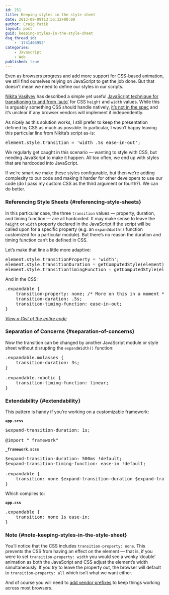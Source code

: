 ```yaml
---
id: 251
title: Keeping styles in the style sheet
date: 2013-09-09T13:56:32+00:00
author: Craig Patik
layout: post
guid: keeping-styles-in-the-style-sheet
dsq_thread_id:
    - '1741403952'
categories:
    - Javascript
    - Web
published: true
---
```


Even as browsers progress and add more support for CSS-based animation, we still find ourselves relying on JavaScript to get the job done. But that doesn&#8217;t mean we need to define our styles in our scripts.

<!--more-->

[Nikita Vasilyev](http://n12v.com) has described a simple yet useful [JavaScript technique for transitioning to and from &#8216;auto&#8217;](http://n12v.com/css-transition-to-from-auto/) for CSS `height` and `width` values. While this is arguably something CSS should handle natively, [it&#8217;s not in the spec](http://www.w3.org/TR/css3-transitions/#animatable-css) and it&#8217;s unclear if any browser vendors will implement it independently.

As nicely as this solution works, I still prefer to keep the presentation defined by CSS as much as possible. In particular, I wasn&#8217;t happy leaving this particular line from Nikita&#8217;s script as-is:

<pre class="brush:js">element.style.transition = 'width .5s ease-in-out';
</pre>

We regularly get caught in this scenario &mdash; wanting to style with CSS, but needing JavaScript to make it happen. All too often, we end up with styles that are hardcoded into JavaScript.

If we&#8217;re smart we make these styles configurable, but then we&#8217;re adding complexity to our code and making it harder for other developers to use our code (do I pass my custom CSS as the third argument or fourth?). We can do better.

### Referencing Style Sheets {#referencing-style-sheets}

In this particular case, the three `transition` values &mdash; property, duration, and timing function &mdash; are all hardcoded. It may make sense to leave the `height` or `width` property declared in the JavaScript if the script will be called upon for a specific property (e.g. an `expandWidth()` function customized for a particular module). But there&#8217;s no reason the duration and timing function can&#8217;t be defined in CSS.

Let&#8217;s make that line a little more adaptive:

<pre class="brush:js">element.style.transitionProperty = 'width';
element.style.transitionDuration = getComputedStyle(element).transitionDuration;
element.style.transitionTimingFunction = getComputedStyle(element).transitionTimingFunction;
</pre>

And in the CSS:

<pre class="brush:css">.expandable {
    transition-property: none; /* More on this in a moment */
    transition-duration: .5s;
    transition-timing-function: ease-in-out;
}
</pre>

_[View a Gist of the entire code](https://gist.github.com/patik/6467961)_

### Separation of Concerns {#separation-of-concerns}

Now the transition can be changed by another JavaScript module or style sheet without disrupting the `expandWidth()` function:

<pre class="brush:css">.expandable.molasses {
    transition-duration: 3s;
}

.expandable.robotic {
    transition-timing-function: linear;
}
</pre>

### Extendability {#extendability}

This pattern is handy if you&#8217;re working on a customizable framework:

**`app.scss`**

<pre class="brush:scss">$expand-transition-duration: 1s;

@import "_framework"
</pre>

**`_framework.scss`**

<pre class="brush:scss">$expand-transition-duration: 500ms !default;
$expand-transition-timing-function: ease-in !default;

.expandable {
    transition: none $expand-transition-duration $expand-transition-timing-function;
}
</pre>

Which compiles to:

**`app.css`**

<pre class="brush:css">.expandable {
    transition: none 1s ease-in;
}
</pre>

### Note {#note-keeping-styles-in-the-style-sheet}

You&#8217;ll notice that the CSS includes `transition-property: none`. This prevents the CSS from having an effect on the element &mdash; that is, if you were to set `transition-property: width` you would see a wonky &#8216;double&#8217; animation as both the JavaScript and CSS adjust the element&#8217;s width simultaneously. If you try to leave the property out, the browser will default to `transition-property: all` which isn&#8217;t what we want either.

And of course you will need to [add vendor prefixes](http://caniuse.com/css-transitions) to keep things working across most browsers.

